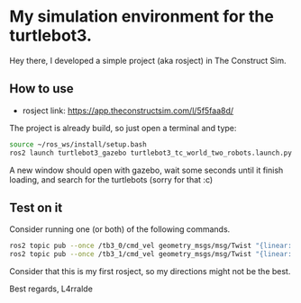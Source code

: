 # My simulation environment for the turtlebot3.

Hey there, I developed a simple project (aka rosject) in The Construct Sim.

## How to use
- rosject link: https://app.theconstructsim.com/l/5f5faa8d/

The project is already build, so just open a terminal and type:
```bash
source ~/ros_ws/install/setup.bash
ros2 launch turtlebot3_gazebo turtlebot3_tc_world_two_robots.launch.py
```

A new window should open with gazebo, wait some seconds until it finish loading, and search for the turtlebots (sorry for that :c)

## Test on it
Consider running one (or both) of the following commands.
```bash
ros2 topic pub --once /tb3_0/cmd_vel geometry_msgs/msg/Twist "{linear: {x: 0.2, y: 0.0, z: 0.0}, angular: {x: 0.0, y: 0.0, z: 0.2}}"
ros2 topic pub --once /tb3_1/cmd_vel geometry_msgs/msg/Twist "{linear: {x: 0.2, y: 0.0, z: 0.0}, angular: {x: 0.0, y: 0.0, z: 0.2}}"
```



Consider that this is my first rosject, so my directions might not be the best.

Best regards,
L4rralde
